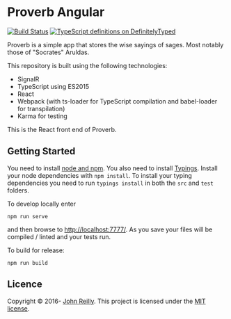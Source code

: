 # Proverb Angular

[![Build Status](https://ci.appveyor.com/api/projects/status/github/johnnyreilly/proverb-signalr-react?svg=true)](https://ci.appveyor.com/project/JohnReilly/proverb-signalr-react) [![TypeScript definitions on DefinitelyTyped](http://definitelytyped.org/badges/standard-flat.svg)](http://definitelytyped.org)

Proverb is a simple app that stores the wise sayings of sages.  Most notably those of "Socrates" Aruldas.

This repository is built using the following technologies:

- SignalR
- TypeScript using ES2015
- React
- Webpack (with ts-loader for TypeScript compilation and babel-loader for transpilation)
- Karma for testing

This is the React front end of Proverb.

## Getting Started

You need to install [node and npm](http://nodejs.org/).  You also need to install [Typings](https://github.com/typings/typings).  Install your node dependencies with `npm install`.  To install your typing dependencies you need to run `typings install` in both the `src` and `test` folders.

To develop locally enter

```
npm run serve
```

and then browse to [http://localhost:7777/](http://localhost:7777/).  As you save your files will be compiled / linted and your tests run.

To build for release:

```
npm run build
```

## Licence

Copyright © 2016- [John Reilly](twitter.com/johnny_reilly). This project is licensed under the [MIT license](http://opensource.org/licenses/mit-license.php).
